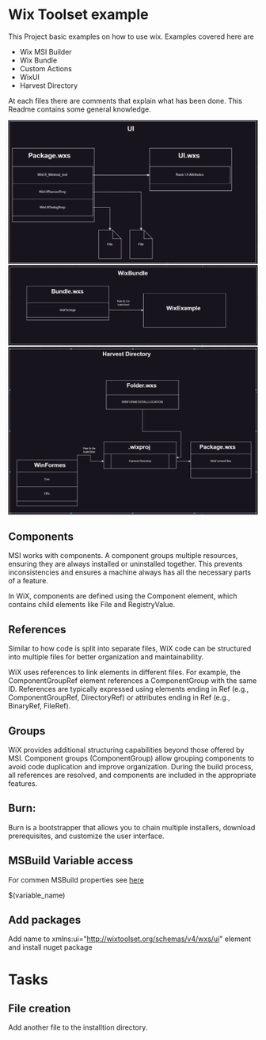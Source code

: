 # Wix Toolset example

This Project basic examples on how to use wix. Examples covered here are

- Wix MSI Builder
- Wix Bundle
- Custom Actions
- WixUI
- Harvest Directory

At each files there are comments that explain what has been done. This Readme contains some general knowledge.

![ui](Pictures/ui.png)
![ui](Pictures/bundle.png)
![ui](Pictures/harvest.png)

## Components

MSI works with components. A component groups multiple resources, ensuring they are always installed or uninstalled together.
This prevents inconsistencies and ensures a machine always has all the necessary parts of a feature.

In WiX, components are defined using the Component element, which contains child elements like File and RegistryValue.

## References

Similar to how code is split into separate files, WiX code can be structured into multiple files for better organization and maintainability.

WiX uses references to link elements in different files.
For example, the ComponentGroupRef element references a ComponentGroup with the same ID.
References are typically expressed using elements ending in Ref (e.g., ComponentGroupRef, DirectoryRef) or attributes ending in Ref (e.g., BinaryRef, FileRef).

## Groups

WiX provides additional structuring capabilities beyond those offered by MSI.
Component groups (ComponentGroup) allow grouping components to avoid code duplication and improve organization.
During the build process, all references are resolved, and components are included in the appropriate features.

## Burn:

Burn is a bootstrapper that allows you to chain multiple installers, download prerequisites, and customize the user interface.

## MSBuild Variable access

For commen MSBuild properties see [here](https://learn.microsoft.com/en-us/visualstudio/msbuild/common-msbuild-project-properties?view=vs-2022)

$(variable_name)

## Add packages

Add name to xmlns:ui="http://wixtoolset.org/schemas/v4/wxs/ui" element and install nuget package

# Tasks

## File creation

Add another file to the installtion directory.


